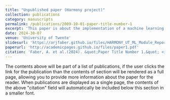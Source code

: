 ```yaml
---
title: "Unpublished paper (Harmony project)"
collection: publications
category: manuscripts
permalink: /publications/2009-10-01-paper-title-number-1
excerpt: 'This paper is about the implementation of a machine learning module for service robots in hospitals.'
date: 2024-30-07
venue: 'University of Twente'
slidesurl: 'https://arjfaber.github.io/files/HARMONY_UT_ML_Module_Report.pdf'
paperurl: 'http://academicpages.github.io/files/paper1.pdf'
citation: 'Faber, A. et al.(2024). &quot;Paper Title Number 1.&quot; <i>Journal 1</i>. 1(1).'
---
```


The contents above will be part of a list of publications, if the user clicks the link for the publication than the contents of section will be rendered as a full page, allowing you to provide more information about the paper for the reader. When publications are displayed as a single page, the contents of the above "citation" field will automatically be included below this section in a smaller font.
